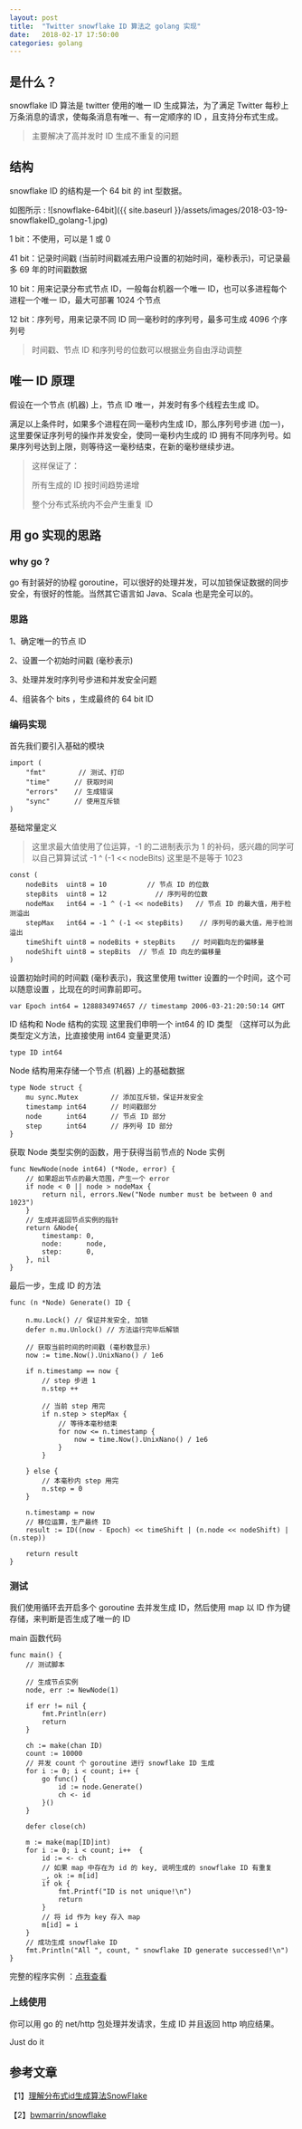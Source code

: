 ```yaml
---
layout: post
title:  "Twitter snowflake ID 算法之 golang 实现"
date:   2018-02-17 17:50:00
categories: golang
---
```


## 是什么？

snowflake ID 算法是 twitter 使用的唯一 ID 生成算法，为了满足 Twitter 每秒上万条消息的请求，使每条消息有唯一、有一定顺序的 ID ，且支持分布式生成。

> 主要解决了高并发时 ID 生成不重复的问题

## 结构
snowflake ID 的结构是一个 64 bit 的 int 型数据。

如图所示 :
![snowflake-64bit]({{ site.baseurl }}/assets/images/2018-03-19-snowflakeID_golang-1.jpg)

1 bit：不使用，可以是 1 或 0

41 bit：记录时间戳 (当前时间戳减去用户设置的初始时间，毫秒表示)，可记录最多 69 年的时间戳数据

10 bit：用来记录分布式节点 ID，一般每台机器一个唯一 ID，也可以多进程每个进程一个唯一 ID，最大可部署 1024 个节点

12 bit：序列号，用来记录不同 ID 同一毫秒时的序列号，最多可生成 4096 个序列号 

> 时间戳、节点 ID 和序列号的位数可以根据业务自由浮动调整

## 唯一 ID 原理
假设在一个节点 (机器) 上，节点 ID 唯一，并发时有多个线程去生成 ID。

满足以上条件时，如果多个进程在同一毫秒内生成 ID，那么序列号步进 (加一)，这里要保证序列号的操作并发安全，使同一毫秒内生成的 ID 拥有不同序列号。如果序列号达到上限，则等待这一毫秒结束，在新的毫秒继续步进。

>这样保证了：
>
>所有生成的 ID 按时间趋势递增
>
>整个分布式系统内不会产生重复 ID

## 用 go 实现的思路

### why go ?

go 有封装好的协程 goroutine，可以很好的处理并发，可以加锁保证数据的同步安全，有很好的性能。当然其它语言如 Java、Scala 也是完全可以的。

### 思路

1、确定唯一的节点 ID

2、设置一个初始时间戳 (毫秒表示)

3、处理并发时序列号步进和并发安全问题

4、组装各个 bits ，生成最终的 64 bit ID

### 编码实现

首先我们要引入基础的模块

```golang
import (
	"fmt"        // 测试、打印
	"time"      // 获取时间
	"errors"    // 生成错误
	"sync"      // 使用互斥锁
)
```
基础常量定义
>这里求最大值使用了位运算，-1 的二进制表示为 1 的补码，感兴趣的同学可以自己算算试试 -1 ^ (-1 << nodeBits) 这里是不是等于 1023

```golang
const (
	nodeBits  uint8 = 10          // 节点 ID 的位数
	stepBits  uint8 = 12            // 序列号的位数
	nodeMax   int64 = -1 ^ (-1 << nodeBits)   // 节点 ID 的最大值，用于检测溢出
	stepMax   int64 = -1 ^ (-1 << stepBits)    // 序列号的最大值，用于检测溢出
	timeShift uint8 = nodeBits + stepBits    // 时间戳向左的偏移量
	nodeShift uint8 = stepBits  // 节点 ID 向左的偏移量
)
```

设置初始时间的时间戳 (毫秒表示)，我这里使用 twitter 设置的一个时间，这个可以随意设置 ，比现在的时间靠前即可。

```golang
var Epoch int64 = 1288834974657 // timestamp 2006-03-21:20:50:14 GMT
```

ID 结构和 Node 结构的实现
这里我们申明一个 int64 的 ID 类型 （这样可以为此类型定义方法，比直接使用 int64 变量更灵活）

```golang
type ID int64
```

Node 结构用来存储一个节点 (机器) 上的基础数据

```golang
type Node struct {
	mu sync.Mutex	     // 添加互斥锁，保证并发安全
	timestamp int64      // 时间戳部分
	node	  int64      // 节点 ID 部分  
	step	  int64      // 序列号 ID 部分          
}
```

获取 Node 类型实例的函数，用于获得当前节点的 Node 实例

```golang
func NewNode(node int64) (*Node, error) {
    // 如果超出节点的最大范围，产生一个 error
	if node < 0 || node > nodeMax {
		return nil, errors.New("Node number must be between 0 and 1023")
	}
    // 生成并返回节点实例的指针
	return &Node{
		timestamp: 0,
		node:      node,
		step:	   0,
	}, nil
}
```

最后一步，生成 ID 的方法

```golang
func (n *Node) Generate() ID {
	
	n.mu.Lock() // 保证并发安全, 加锁
	defer n.mu.Unlock() // 方法运行完毕后解锁

	// 获取当前时间的时间戳 (毫秒数显示)
	now := time.Now().UnixNano() / 1e6

	if n.timestamp == now {
		// step 步进 1 
		n.step ++

		// 当前 step 用完
		if n.step > stepMax {
			// 等待本毫秒结束
			for now <= n.timestamp {
				now = time.Now().UnixNano() / 1e6
			}
		}

	} else {
		// 本毫秒内 step 用完
		n.step = 0
	}
    
	n.timestamp = now
    // 移位运算，生产最终 ID
	result := ID((now - Epoch) << timeShift | (n.node << nodeShift) | (n.step))

	return result
}
```
### 测试
我们使用循环去开启多个 goroutine 去并发生成 ID，然后使用 map 以 ID 作为键存储，来判断是否生成了唯一的 ID

main 函数代码

```golang
func main() {
	// 测试脚本

	// 生成节点实例
	node, err := NewNode(1)

	if err != nil {
		fmt.Println(err)
		return
	}

	ch := make(chan ID)
	count := 10000
	// 并发 count 个 goroutine 进行 snowflake ID 生成
	for i := 0; i < count; i++ {
		go func() {
			id := node.Generate()
			ch <- id
		}()
	}	
		
	defer close(ch)

	m := make(map[ID]int)
	for i := 0; i < count; i++  {
		id := <- ch
		// 如果 map 中存在为 id 的 key, 说明生成的 snowflake ID 有重复
		_, ok := m[id]
		if ok {
			fmt.Printf("ID is not unique!\n")
			return
		}
		// 将 id 作为 key 存入 map
		m[id] = i
	}
	// 成功生成 snowflake ID
	fmt.Println("All ", count, " snowflake ID generate successed!\n")
}
```

完整的程序实例 ：[点我查看](https://github.com/wazsmwazsm/go_prc/blob/master/snowflake/user_snowflake.go)

### 上线使用
你可以用 go 的 net/http 包处理并发请求，生成 ID 并且返回 http 响应结果。

Just do it

## 参考文章

【1】[理解分布式id生成算法SnowFlake](https://segmentfault.com/a/1190000011282426)

【2】[bwmarrin/snowflake](https://github.com/bwmarrin/snowflake)
